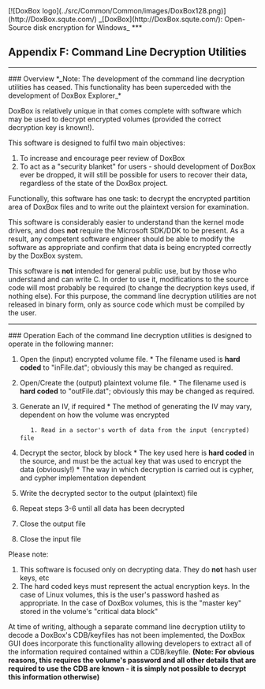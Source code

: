 

<meta content="text/html; charset=UTF-8" http-equiv="Content-Type">
<meta name="keywords" content="disk encryption, security, transparent, AES, OTFE, plausible deniability, virtual drive, Linux, MS Windows, portable, USB drive, partition">
<meta name="description" content="DoxBox: An Open-Source transparent encryption program for PCs. With this software, you can create one or more &quot;DoxBoxes&quot; on your PC - which appear as disks, anything written to these disks is automatically encrypted before being stored on your hard drive.">

<meta name="author" content="Sarah Dean">
<meta name="copyright" content="Copyright 2004, 2005, 2006, 2007, 2008 Sarah Dean">
<meta name="ROBOTS" content="ALL">

<TITLE>Appendix F: Command Line Decryption Utilities</TITLE>

<link href="./styles_common.css" rel="stylesheet" type="text/css">


<link rel="shortcut icon" href="../src/Common/Common/images/DoxBox.ico" type="image/x-icon">

<SPAN CLASS="master_link">
[![DoxBox logo](../src/Common/Common/images/DoxBox128.png)](http://DoxBox.squte.com/)
</SPAN>
<SPAN CLASS="master_title">
_[DoxBox](http://DoxBox.squte.com/): Open-Source disk encryption for Windows_
</SPAN>
***
      
            
## Appendix F: Command Line Decryption Utilities

* * * 
<A NAME="level_3_heading_1">
### Overview
</A>
*_Note: The development of the command line decryption utilities has ceased. This functionality has been superceded with the development of DoxBox Explorer_*

DoxBox is relatively unique in that comes complete with software which may be used to decrypt encrypted volumes (provided the correct decryption key is known!).

This software is designed to fulfil two main objectives:

  1. To increase and encourage peer review of DoxBox
  1. To act as a "security blanket" for users - should development of DoxBox ever be dropped, it will still be possible for users to recover their data, regardless of the state of the DoxBox project.

Functionally, this software has one task: to decrypt the encrypted partition area of DoxBox files and to write out the plaintext version for examination.

This software is considerably easier to understand than the kernel mode drivers, and does **not** require the Microsoft SDK/DDK to be present. As a result, any competent software engineer should be able to modify the software as appropriate and confirm that data is being encrypted correctly by the DoxBox system.

This software is **not** intended for general public use, but by those who understand and can write C. In order to use it, modifications to the source code will most probably be required (to change the decryption keys used, if nothing else). For this purpose, the command line decryption utilities are not released in binary form, only as source code which must be compiled by the user.

* * * 
<A NAME="level_3_heading_2">
### Operation
</A>
Each of the command line decryption utilities is designed to operate in the following manner:

  1. Open the (input) encrypted volume file.
			* The filename used is **hard coded** to "inFile.dat"; obviously this may be changed as required.
	
  1. Open/Create the (output) plaintext volume file.
			* The filename used is **hard coded** to "outFile.dat"; obviously this may be changed as required.
	
  1. Generate an IV, if required
			* The method of generating the IV may vary, dependent on how the volume was encrypted

			1. Read in a sector's worth of data from the input (encrypted) file
  1. Decrypt the sector, block by block
			* The key used here is **hard coded** in the source, and must be the actual key that was used to encrypt the data (obviously!)
			* The way in which decryption is carried out is cypher, and cypher implementation dependent

  1. Write the decrypted sector to the output (plaintext) file
  1. Repeat steps 3-6 until all data has been decrypted
  1. Close the output file
  1. Close the input file

Please note:

 1. This software is focused only on decrypting data. They do **not** hash user keys, etc
 1. The hard coded keys must represent the actual encryption keys. In the case of Linux volumes, this is the user's password hashed as appropriate. In the case of DoxBox volumes, this is the "master key" stored in the volume's "critical data block"

At time of writing, although a separate command line decryption utility to decode a DoxBox's CDB/keyfiles has not been implemented, the DoxBox GUI does incorporate this functionality allowing developers to extract all of the information required contained within a CDB/keyfile. **(Note: For obvious reasons, this requires the volume's password and all other details that are required to use the CDB are known - it is simply not possible to decrypt this information otherwise)**



